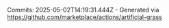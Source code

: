Commits: 2025-05-02T14:19:31.444Z - Generated via https://github.com/marketplace/actions/artificial-grass
<br>
